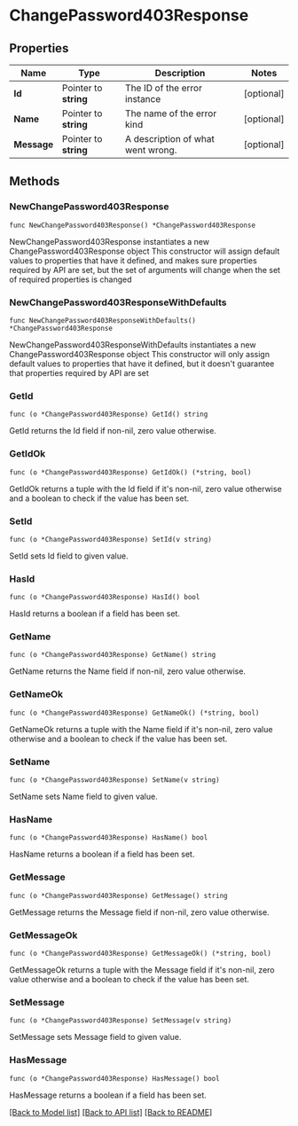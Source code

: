 # ChangePassword403Response

## Properties

Name | Type | Description | Notes
------------ | ------------- | ------------- | -------------
**Id** | Pointer to **string** | The ID of the error instance | [optional] 
**Name** | Pointer to **string** | The name of the error kind | [optional] 
**Message** | Pointer to **string** | A description of what went wrong. | [optional] 

## Methods

### NewChangePassword403Response

`func NewChangePassword403Response() *ChangePassword403Response`

NewChangePassword403Response instantiates a new ChangePassword403Response object
This constructor will assign default values to properties that have it defined,
and makes sure properties required by API are set, but the set of arguments
will change when the set of required properties is changed

### NewChangePassword403ResponseWithDefaults

`func NewChangePassword403ResponseWithDefaults() *ChangePassword403Response`

NewChangePassword403ResponseWithDefaults instantiates a new ChangePassword403Response object
This constructor will only assign default values to properties that have it defined,
but it doesn't guarantee that properties required by API are set

### GetId

`func (o *ChangePassword403Response) GetId() string`

GetId returns the Id field if non-nil, zero value otherwise.

### GetIdOk

`func (o *ChangePassword403Response) GetIdOk() (*string, bool)`

GetIdOk returns a tuple with the Id field if it's non-nil, zero value otherwise
and a boolean to check if the value has been set.

### SetId

`func (o *ChangePassword403Response) SetId(v string)`

SetId sets Id field to given value.

### HasId

`func (o *ChangePassword403Response) HasId() bool`

HasId returns a boolean if a field has been set.

### GetName

`func (o *ChangePassword403Response) GetName() string`

GetName returns the Name field if non-nil, zero value otherwise.

### GetNameOk

`func (o *ChangePassword403Response) GetNameOk() (*string, bool)`

GetNameOk returns a tuple with the Name field if it's non-nil, zero value otherwise
and a boolean to check if the value has been set.

### SetName

`func (o *ChangePassword403Response) SetName(v string)`

SetName sets Name field to given value.

### HasName

`func (o *ChangePassword403Response) HasName() bool`

HasName returns a boolean if a field has been set.

### GetMessage

`func (o *ChangePassword403Response) GetMessage() string`

GetMessage returns the Message field if non-nil, zero value otherwise.

### GetMessageOk

`func (o *ChangePassword403Response) GetMessageOk() (*string, bool)`

GetMessageOk returns a tuple with the Message field if it's non-nil, zero value otherwise
and a boolean to check if the value has been set.

### SetMessage

`func (o *ChangePassword403Response) SetMessage(v string)`

SetMessage sets Message field to given value.

### HasMessage

`func (o *ChangePassword403Response) HasMessage() bool`

HasMessage returns a boolean if a field has been set.


[[Back to Model list]](../README.md#documentation-for-models) [[Back to API list]](../README.md#documentation-for-api-endpoints) [[Back to README]](../README.md)


